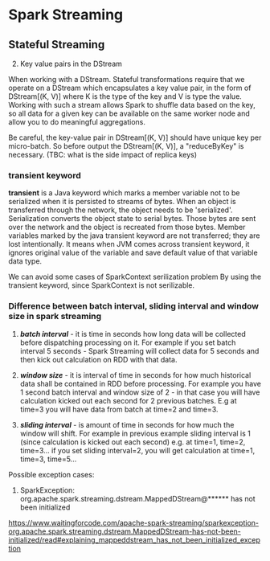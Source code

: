 # Spark Streaming


## Stateful Streaming


2. Key value pairs in the DStream

When working with a DStream. Stateful transformations require that we operate on a DStream which encapsulates a key value pair, in the form of DStream[(K, V)] where K is the type of the key and V is type the value. Working with such a stream allows Spark to shuffle data based on the key, so all data for a given key can be available on the same worker node and allow you to do meaningful aggregations.

Be careful, the key-value pair in DStream[(K, V)] should have unique key per micro-batch. So before output the DStream[(K, V)], a "reduceByKey" is necessary. (TBC: what is the side impact of replica keys)

### transient keyword

**transient** is a Java keyword which marks a member variable not to be serialized when it is persisted to streams of bytes. When an object is transferred through the network, the object needs to be 'serialized'. Serialization converts the object state to serial bytes. Those bytes are sent over the network and the object is recreated from those bytes. Member variables marked by the java transient keyword are not transferred; they are lost intentionally. It means when JVM comes across transient keyword, it ignores original value of the variable and save default value of that variable data type.

We can avoid some cases of SparkContext serilization problem By using the transient keyword, since SparkContext is not serilizable.


### Difference between batch interval, sliding interval and window size in spark streaming

1. ***batch interval*** - it is time in seconds how long data will be collected before dispatching processing on it. For example if you set batch interval 5 seconds - Spark Streaming will collect data for 5 seconds and then kick out calculation on RDD with that data.

2. ***window size*** - it is interval of time in seconds for how much historical data shall be contained in RDD before processing. For example you have 1 second batch interval and window size of 2 - in that case you will have calculation kicked out each second for 2 previous batches. E.g at time=3 you will have data from batch at time=2 and time=3.

3. ***sliding interval*** - is amount of time in seconds for how much the window will shift. For example in previous example sliding interval is 1 (since calculation is kicked out each second) e.g. at time=1, time=2, time=3... if you set sliding interval=2, you will get calculation at time=1, time=3, time=5...



Possible exception cases:
  
  1. SparkException: org.apache.spark.streaming.dstream.MappedDStream@****** has not been initialized
  
  https://www.waitingforcode.com/apache-spark-streaming/sparkexception-org.apache.spark.streaming.dstream.MappedDStream-has-not-been-initialized/read#explaining_mappeddstream_has_not_been_initialized_exception
